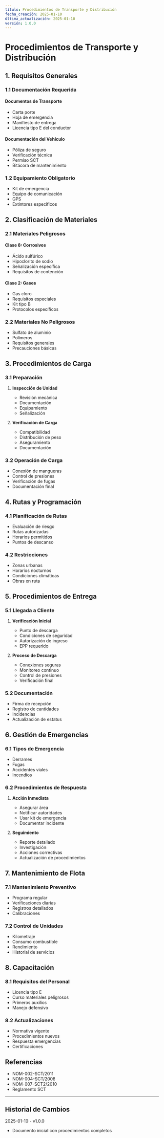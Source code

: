 ```yaml
---
título: Procedimientos de Transporte y Distribución
fecha_creación: 2025-01-10
última_actualización: 2025-01-10
versión: 1.0.0
---
```


# Procedimientos de Transporte y Distribución

## 1. Requisitos Generales

### 1.1 Documentación Requerida
#### Documentos de Transporte
- Carta porte
- Hoja de emergencia
- Manifiesto de entrega
- Licencia tipo E del conductor

#### Documentación del Vehículo
- Póliza de seguro
- Verificación técnica
- Permiso SCT
- Bitácora de mantenimiento

### 1.2 Equipamiento Obligatorio
- Kit de emergencia
- Equipo de comunicación
- GPS
- Extintores específicos

## 2. Clasificación de Materiales

### 2.1 Materiales Peligrosos
#### Clase 8: Corrosivos
- Ácido sulfúrico
- Hipoclorito de sodio
- Señalización específica
- Requisitos de contención

#### Clase 2: Gases
- Gas cloro
- Requisitos especiales
- Kit tipo B
- Protocolos específicos

### 2.2 Materiales No Peligrosos
- Sulfato de aluminio
- Polímeros
- Requisitos generales
- Precauciones básicas

## 3. Procedimientos de Carga

### 3.1 Preparación
1. **Inspección de Unidad**
   - Revisión mecánica
   - Documentación
   - Equipamiento
   - Señalización

2. **Verificación de Carga**
   - Compatibilidad
   - Distribución de peso
   - Aseguramiento
   - Documentación

### 3.2 Operación de Carga
- Conexión de mangueras
- Control de presiones
- Verificación de fugas
- Documentación final

## 4. Rutas y Programación

### 4.1 Planificación de Rutas
- Evaluación de riesgo
- Rutas autorizadas
- Horarios permitidos
- Puntos de descanso

### 4.2 Restricciones
- Zonas urbanas
- Horarios nocturnos
- Condiciones climáticas
- Obras en ruta

## 5. Procedimientos de Entrega

### 5.1 Llegada a Cliente
1. **Verificación Inicial**
   - Punto de descarga
   - Condiciones de seguridad
   - Autorización de ingreso
   - EPP requerido

2. **Proceso de Descarga**
   - Conexiones seguras
   - Monitoreo continuo
   - Control de presiones
   - Verificación final

### 5.2 Documentación
- Firma de recepción
- Registro de cantidades
- Incidencias
- Actualización de estatus

## 6. Gestión de Emergencias

### 6.1 Tipos de Emergencia
- Derrames
- Fugas
- Accidentes viales
- Incendios

### 6.2 Procedimientos de Respuesta
1. **Acción Inmediata**
   - Asegurar área
   - Notificar autoridades
   - Usar kit de emergencia
   - Documentar incidente

2. **Seguimiento**
   - Reporte detallado
   - Investigación
   - Acciones correctivas
   - Actualización de procedimientos

## 7. Mantenimiento de Flota

### 7.1 Mantenimiento Preventivo
- Programa regular
- Verificaciones diarias
- Registros detallados
- Calibraciones

### 7.2 Control de Unidades
- Kilometraje
- Consumo combustible
- Rendimiento
- Historial de servicios

## 8. Capacitación

### 8.1 Requisitos del Personal
- Licencia tipo E
- Curso materiales peligrosos
- Primeros auxilios
- Manejo defensivo

### 8.2 Actualizaciones
- Normativa vigente
- Procedimientos nuevos
- Respuesta emergencias
- Certificaciones

## Referencias
- NOM-002-SCT/2011
- NOM-004-SCT/2008
- NOM-007-SCT2/2010
- Reglamento SCT

---
## Historial de Cambios
2025-01-10 - v1.0.0
- Documento inicial con procedimientos completos